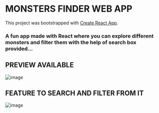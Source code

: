 # MONSTERS FINDER WEB APP

This project was bootstrapped with [Create React App](https://github.com/facebook/create-react-app).

### A fun app made with React where you can explore different monsters and filter them with the help of search box provided...

## PREVIEW AVAILABLE

![image](https://user-images.githubusercontent.com/100260435/185203874-da0e46e3-dc60-420f-9450-4965052b8f99.png)


## FEATURE TO SEARCH AND FILTER FROM IT

![image](https://user-images.githubusercontent.com/100260435/185204222-77762c16-4fdc-4439-b42c-99cbaf8b76ff.png)
